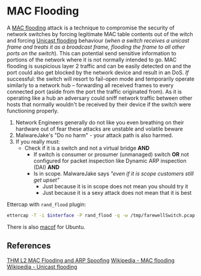 # MAC Flooding

A [MAC flooding](https://en.wikipedia.org/wiki/MAC_flooding) attack is a technique to compromise the security of network switches by forcing legitimate MAC table contents out of the witch and forcing [Unicast flooding](https://en.wikipedia.org/wiki/Unicast_flood) behaviour (*when a switch receives a unicast frame and treats it as a broadcast frame, flooding the frame to all other ports on the switch*). This can potential send sensitive information to portions of the network where it is not normally intended to go. MAC flooding is suspicious layer 2 traffic and can be easily detected on and the port could also get blocked by the network device and result in an  DoS. *If* successful: the switch will resort to fail-open mode and temporarily operate similarly to a network hub – forwarding all received frames to every connected port (aside from the port the traffic originated from). As it is operating like a hub an adversary could sniff network traffic between other hosts that normally wouldn't be received by their device if the switch were functioning properly.

1. Network Engineers generally do not like you even breathing on their hardware out of fear these attacks are unstable and volatile beware
2. MalwareJake's "Do no harm" - your attack path is also harmed.
3. If you really must:
	- Check if it is a switch and not a virtual bridge **AND**
		- If switch is consumer or prosumer (unmanaged) switch **OR** not configured for packet inspection like Dynamic ARP inspection (DAI) **AND**
		- Is in scope. MalwareJake says *"even if it is scope customers still get upset"* 
			- Just because it is in scope does not mean you should try it
			- Just because it is a sexy attack does not mean that it is best

Ettercap with `rand_flood` plugin:
```bash
ettercap -T -i $interface -P rand_flood -q -w /tmp/farewellSwitch.pcap
```

There is also [macof](http://manpages.ubuntu.com/manpages/bionic/man8/macof.8.html) for Ubuntu.


## References

[THM L2 MAC Flooding and ARP Spoofing](https://tryhackme.com/room/layer2)
[Wikipedia - MAC flooding](https://en.wikipedia.org/wiki/MAC_flooding)
[Wikipedia - Unicast flooding](https://en.wikipedia.org/wiki/Unicast_flood) 